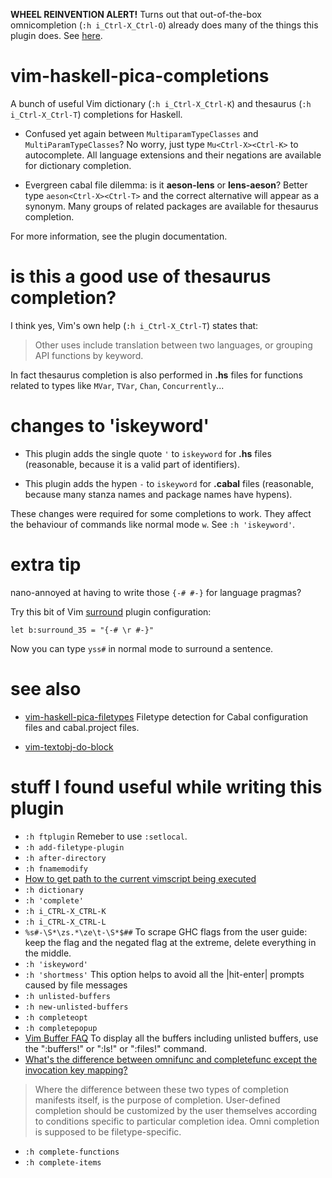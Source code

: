 **WHEEL REINVENTION ALERT!** Turns out that out-of-the-box omnicompletion (`:h i_Ctrl-X_Ctrl-O`) already does many of the things this plugin does. See [here](https://twitter.com/Liskni_si/status/1232255744512331778). 

# vim-haskell-pica-completions

A bunch of useful Vim dictionary (`:h i_Ctrl-X_Ctrl-K`) and thesaurus (`:h i_Ctrl-X_Ctrl-T`) completions for Haskell.

- Confused yet again between `MultiparamTypeClasses` and `MultiParamTypeClasses`? No worry, just type `Mu<Ctrl-X><Ctrl-K>` to autocomplete. All language extensions and their negations are available for dictionary completion.

- Evergreen cabal file dilemma: is it **aeson-lens** or **lens-aeson**? Better type `aeson<Ctrl-X><Ctrl-T>` and the correct alternative will appear as a synonym. Many groups of related packages are available for thesaurus completion.

For more information, see the plugin documentation.

# is this a good use of thesaurus completion?

I think yes, Vim's own help (`:h i_Ctrl-X_Ctrl-T`) states that:

> Other uses include translation between two languages, or grouping API functions by keyword.

In fact thesaurus completion is also performed in **.hs** files for functions related to types like `MVar`, `TVar`, `Chan`, `Concurrently`...

# changes to 'iskeyword'

- This plugin adds the single quote `'` to `iskeyword` for **.hs** files (reasonable, because it is a valid part of identifiers).

- This plugin adds the hypen `-` to `iskeyword` for **.cabal** files (reasonable, because many stanza names and package names have hypens).

These changes were required for some completions to work. They affect the behaviour of commands like normal mode `w`. See `:h 'iskeyword'`. 

# extra tip

nano-annoyed at having to write those `{-# #-}` for language pragmas?

Try this bit of Vim [surround](https://github.com/tpope/vim-surround) plugin configuration:

    let b:surround_35 = "{-# \r #-}"

Now you can type `yss#` in normal mode to surround a sentence.

# see also

- [vim-haskell-pica-filetypes](https://github.com/danidiaz/vim-haskell-pica-filetypes) Filetype detection for Cabal configuration files and cabal.project files.

- [vim-textobj-do-block](https://github.com/danidiaz/vim-textobj-do-block) 

# stuff I found useful while writing this plugin

- `:h ftplugin` Remeber to use `:setlocal`.
- `:h add-filetype-plugin`
- `:h after-directory`
- `:h fnamemodify`
- [How to get path to the current vimscript being executed](https://stackoverflow.com/questions/4976776/how-to-get-path-to-the-current-vimscript-being-executed/18734557)
- `:h dictionary`
- `:h 'complete'`
- `:h i_CTRL-X_CTRL-K`
- `:h i_CTRL-X_CTRL-L`
- `%s#-\S*\zs.*\ze\t-\S*$##` To scrape GHC flags from the user guide: keep the
  flag and the negated flag at the extreme, delete everything in the middle.
- `:h 'iskeyword'`
- `:h 'shortmess'` This option helps to avoid all the |hit-enter| prompts
  caused by file messages 
- `:h unlisted-buffers`
- `:h new-unlisted-buffers`
- `:h completeopt`
- `:h completepopup`
- [Vim Buffer FAQ](https://vim.fandom.com/wiki/Vim_buffer_FAQ) To display all
  the buffers including unlisted buffers, use the ":buffers!" or ":ls!" or
  ":files!" command.
- [What's the difference between omnifunc and completefunc except the invocation key mapping?](https://stackoverflow.com/questions/6941842/whats-the-difference-between-omnifunc-and-completefunc-except-the-invocation-ke)

> Where the difference between these two types of completion manifests itself, is the purpose of completion. User-defined completion should be customized by the user themselves according to conditions specific to particular completion idea. Omni completion is supposed to be filetype-specific.

- `:h complete-functions`
- `:h complete-items`
